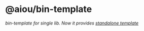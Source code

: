 # @aiou/bin-template
*bin-template for single lib. Now it provides [standalone template](https://github.com/spring-catponents/bin-template)*

